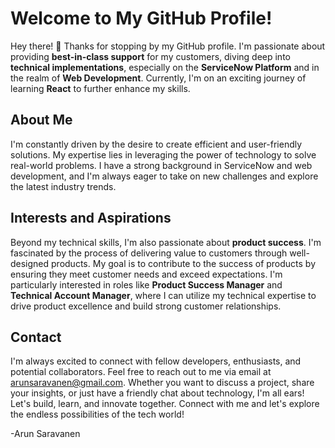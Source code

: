 
# Welcome to My GitHub Profile!

Hey there! 👋 Thanks for stopping by my GitHub profile. I'm passionate about providing **best-in-class support** for my customers, diving deep into **technical implementations**, especially on the **ServiceNow Platform** and in the realm of **Web Development**. Currently, I'm on an exciting journey of learning **React** to further enhance my skills.

## About Me

I'm constantly driven by the desire to create efficient and user-friendly solutions. My expertise lies in leveraging the power of technology to solve real-world problems. I have a strong background in ServiceNow and web development, and I'm always eager to take on new challenges and explore the latest industry trends.

## Interests and Aspirations

Beyond my technical skills, I'm also passionate about **product success**. I'm fascinated by the process of delivering value to customers through well-designed products. My goal is to contribute to the success of products by ensuring they meet customer needs and exceed expectations. I'm particularly interested in roles like **Product Success Manager** and **Technical Account Manager**, where I can utilize my technical expertise to drive product excellence and build strong customer relationships.

## Contact

I'm always excited to connect with fellow developers, enthusiasts, and potential collaborators. Feel free to reach out to me via email at arunsaravanen@gmail.com. Whether you want to discuss a project, share your insights, or just have a friendly chat about technology, I'm all ears!
Let's build, learn, and innovate together. Connect with me and let's explore the endless possibilities of the tech world!

-Arun Saravanen
